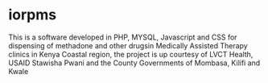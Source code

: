# iorpms
This is a software developed in PHP, MYSQL, Javascript and CSS for dispensing of methadone and other drugsin Medically Assisted Therapy clinics in Kenya Coastal region, the project is up courtesy of LVCT Health, USAID Stawisha Pwani and the County Governments of Mombasa, Kilifi and Kwale
